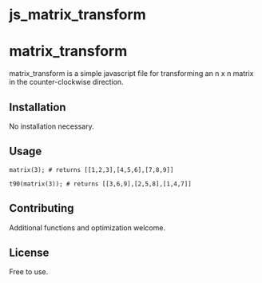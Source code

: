 # js_matrix_transform

# matrix_transform

matrix_transform is a simple javascript file for transforming an n x n matrix in the counter-clockwise direction.

## Installation

No installation necessary.

## Usage

```
matrix(3); # returns [[1,2,3],[4,5,6],[7,8,9]]

t90(matrix(3)); # returns [[3,6,9],[2,5,8],[1,4,7]]
```

## Contributing

Additional functions and optimization welcome.

## License

Free to use.
